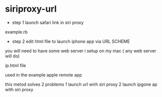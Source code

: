 siriproxy-url
=============

* step 1 launch safari link in siri proxy

example.rb

* step 2 edit html file to launch iphone app via URL SCHEME 

you will need to have some web server i setup on my mac ( any web server will do)

ip.html file

used in the example  apple remote app 

this metod solves 2 problems 
1 launch url wirh siri proxy
2 launch ipgone ap with siri proxy

